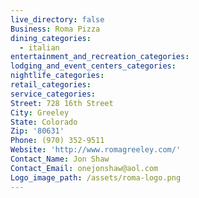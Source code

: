 ```yaml
---
live_directory: false
Business: Roma Pizza
dining_categories:
  - italian
entertainment_and_recreation_categories:
lodging_and_event_centers_categories:
nightlife_categories:
retail_categories:
service_categories:
Street: 728 16th Street
City: Greeley
State: Colorado
Zip: '80631'
Phone: (970) 352-9511
Website: 'http://www.romagreeley.com/'
Contact_Name: Jon Shaw
Contact_Email: onejonshaw@aol.com
Logo_image_path: /assets/roma-logo.png
---
```



